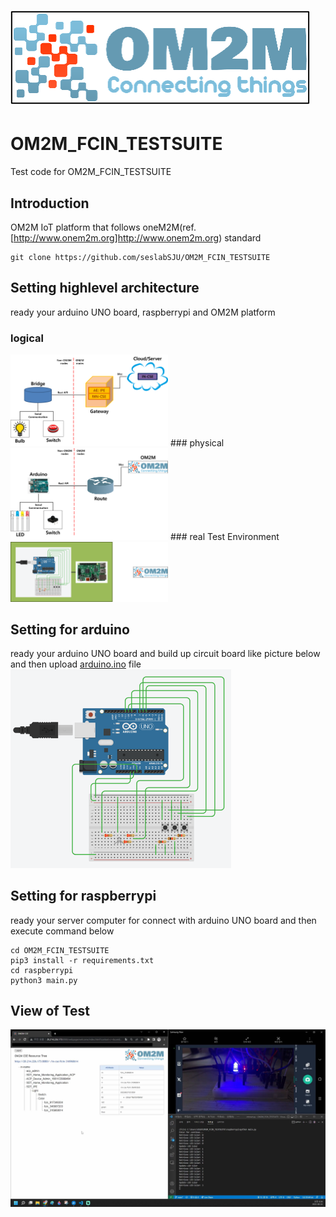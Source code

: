 # ![](img/om2m.png)



# OM2M_FCIN_TESTSUITE
Test code for OM2M_FCIN_TESTSUITE



## Introduction
OM2M IoT platform that follows oneM2M(ref. [http://www.onem2m.org]http://www.onem2m.org) standard

    git clone https://github.com/seslabSJU/OM2M_FCIN_TESTSUITE



## Setting highlevel architecture
ready your arduino UNO board, raspberrypi and OM2M platform
### logical
<img src="img/logical.png"  width="50%" height="50%">
### physical
<img src="img/physical.png"  width="50%" height="50%">
### real Test Environment
<img src="img/testenv.png"  width="50%" height="50%">



## Setting for arduino
ready your arduino UNO board and build up circuit board like picture below and then upload [arduino.ino](arduino/arduino.ino) file
<img src="img/circuit.png"  width="70%" height="70%">



## Setting for raspberrypi
ready your server computer for connect with arduino UNO board and then execute command below

    cd OM2M_FCIN_TESTSUITE
    pip3 install -r requirements.txt
    cd raspberrypi
    python3 main.py



## View of Test
![](img/example.png)
